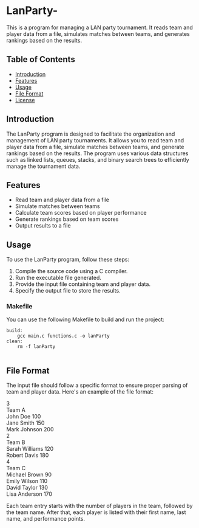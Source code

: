 # LanParty-


This is a program for managing a LAN party tournament. It reads team and player data from a file, simulates matches between teams, and generates rankings based on the results.

## Table of Contents

- [Introduction](#introduction)
- [Features](#features)
- [Usage](#usage)
- [File Format](#file-format)
- [License](#license)

## Introduction

The LanParty program is designed to facilitate the organization and management of LAN party tournaments. It allows you to read team and player data from a file, simulate matches between teams, and generate rankings based on the results. The program uses various data structures such as linked lists, queues, stacks, and binary search trees to efficiently manage the tournament data.

## Features

- Read team and player data from a file
- Simulate matches between teams
- Calculate team scores based on player performance
- Generate rankings based on team scores
- Output results to a file

## Usage

To use the LanParty program, follow these steps:

1. Compile the source code using a C compiler.
2. Run the executable file generated.
3. Provide the input file containing team and player data.
4. Specify the output file to store the results.
### Makefile

You can use the following Makefile to build and run the project:

```make
build:
	gcc main.c functions.c -o lanParty
clean:
	rm -f lanParty
    
 ```
## File Format

The input file should follow a specific format to ensure proper parsing of team and player data. Here's an example of the file format:

3<br>
Team A<br>
John Doe 100<br>
Jane Smith 150<br>
Mark Johnson 200<br>
2<br>
Team B<br>
Sarah Williams 120<br>
Robert Davis 180<br>
4<br>
Team C<br>
Michael Brown 90<br>
Emily Wilson 110<br>
David Taylor 130<br>
Lisa Anderson 170<br>


Each team entry starts with the number of players in the team, followed by the team name. After that, each player is listed with their first name, last name, and performance points.
